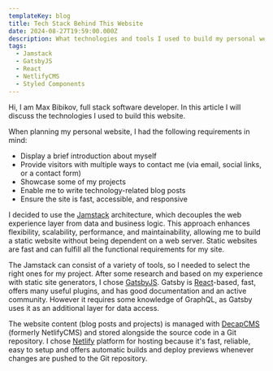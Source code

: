 ```yaml
---
templateKey: blog
title: Tech Stack Behind This Website
date: 2024-08-27T19:59:00.000Z
description: What technologies and tools I used to build my personal website
tags:
  - Jamstack
  - GatsbyJS
  - React
  - NetlifyCMS
  - Styled Components
---
```

Hi, I am Max Bibikov, full stack software developer. In this article I will discuss the technologies I used to build this website.

When planning my personal website, I had the following requirements in mind:  

* Display a brief introduction about myself
* Provide visitors with multiple ways to contact me (via email, social links, or a contact form)
* Showcase some of my projects 
* Enable me to write technology-related blog posts
* Ensure the site is fast, accessible, and responsive

I decided to use the [Jamstack](https://jamstack.org/) architecture, which decouples the web experience layer from data and business logic. This approach enhances flexibility, scalability, performance, and maintainability, allowing me to build a static website without being dependent on a web server. Static websites are fast and can fulfill all the functional requirements for my site.

The Jamstack can consist of a variety of tools, so I needed to select the right ones for my project. After some research and based on my experience with static site generators,  I chose [GatsbyJS](https://www.gatsbyjs.org/). Gatsby is [React](https://reactjs.org/)-based, fast, offers many useful plugins, and has good documentation and an active community. However it requires some knowledge of GraphQL, as Gatsby uses it as an additional layer for data access. 

The website content (blog posts and projects) is managed with [DecapCMS](https://decapcms.org/docs) (formerly  NetlifyCMS) and stored alongside the source code in a Git repository. I chose [Netlify](https://www.netlify.com/) platform for hosting because it's fast, reliable, easy to setup and offers automatic builds and deploy  previews whenever changes are pushed to the Git repository.

